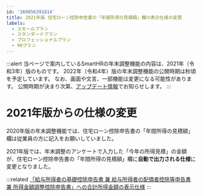 ```yaml
---
id: '360056391814'
title: 2021年版 住宅ローン控除申告書の「年間所得の見積額」欄の表示仕様の変更
labels:
  - スモールプラン
  - スタンダードプラン
  - プロフェッショナルプラン
  - ¥0プラン
---
```

:::alert
当ページで案内しているSmartHRの年末調整機能の内容は、2021年（令和3年）版のものです。
2022年（令和4年）版の年末調整機能の公開時期は秋頃を予定しています。
なお、画面や文言、一部機能は変更になる可能性があります。
公開時期が決まり次第、[アップデート情報](https://smarthr.jp/update)でお知らせします。
:::

# 2021年版からの仕様の変更

2020年版の年末調整機能では、住宅ローン控除申告書の「年間所得の見積額」欄は従業員の方に記入をお願いしていました。

2021年版では、年末調整のアンケートで入力した「今年の所得見積」の金額が、住宅ローン控除申告書の「年間所得の見積額」欄に**自動で出力される仕様**に変更となりました。

:::related
[「給与所得者の基礎控除申告書 兼 給与所得者の配偶者控除等申告書 兼 所得金額調整控除申告書」への合計所得金額の表示仕様](https://knowledge.smarthr.jp/hc/ja/articles/360056738313)
:::
